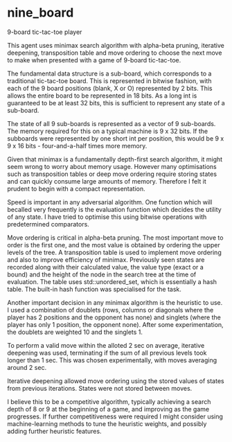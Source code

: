 # nine_board

9-board tic-tac-toe player

This agent uses minimax search algorithm with alpha-beta pruning, iterative deepening, transposition table and move ordering to choose the next move to make when presented with a game of 9-board tic-tac-toe.

The fundamental data structure is a sub-board, which corresponds to a traditional tic-tac-toe board. This is represented in bitwise fashion, with each of the 9 board positions (blank, X or O) represented by 2 bits. This allows the entire board to be represented in 18 bits. As a long int is guaranteed to be at least 32 bits, this is sufficient to represent any state of a sub-board.

The state of all 9 sub-boards is represented as a vector of 9 sub-boards. The memory required for this on a typical machine is 9 x 32 bits. If the subboards were represented by one short int per position, this would be 9 x 9 x 16 bits - four-and-a-half times more memory.

Given that minimax is a fundamentally depth-first search algorithm, it might seem wrong to worry about memory usage. However many optimisations such as transposition tables or deep move ordering require storing states and can quickly consume large amounts of memory. Therefore I felt it prudent to begin with a compact representation.

Speed is important in any adversarial algorithm. One function which will becalled very frequently is the evaluation function which decides the utility of any state. I have tried to optimise this using bitwise operations with predetermined comparators.

Move ordering is critical in alpha-beta pruning. The most important move to order is the first one, and the most value is obtained by ordering the upper levels of the tree. A transposition table is used to implement move ordering and also to improve efficiency of minimax. Previously seen states are recorded along with their calculated value, the value type (exact or a bound) and the height of the node in the search tree at the time of evaluation. The table uses std::unordered_set, which is essentially a hash table. The built-in hash function was specialised for the task.

Another important decision in any minimax algorithm is the heuristic to use. I used a combination of doublets (rows, columns or diagonals where the player has 2 positions and the opponent has none) and singlets (where the player has only 1 position, the opponent none). After some experimentation, the doublets are weighted 10 and the singlets 1.

To perform a valid move within the alloted 2 sec on average, iterative deepening was used, terminating if the sum of all previous levels took longer than 1 sec. This was chosen experimentally, with moves averaging around 2 sec.

Iterative deepening allowed move ordering using the stored values of states from previous iterations. States were not stored between moves.

I believe this to be a competitive algorithm, typically achieving a search depth of 8 or 9 at the beginning of a game, and improving as the game progresses. If further competitiveness were required I might consider using machine-learning methods to tune the heuristic weights, and possibly adding further heuristic features.
